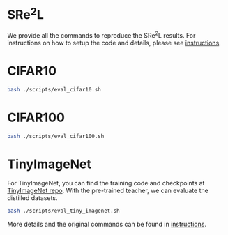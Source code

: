 # SRe$^2$L

We provide all the commands to reproduce the SRe$^2$L results. For instructions on how to setup the code and details, please see [instructions](instructions.md). 

# CIFAR10
``````bash
bash ./scripts/eval_cifar10.sh
``````
# CIFAR100
``````bash
bash ./scripts/eval_cifar100.sh
``````
# TinyImageNet
For TinyImageNet, you can find the training code and checkpoints at [TinyImageNet repo](https://github.com/zeyuanyin/tiny-imagenet). With the pre-trained teacher, we can evaluate the distilled datasets.
``````bash
bash ./scripts/eval_tiny_imagenet.sh
``````

More details and the original commands can be found in [instructions](instructions.md).


